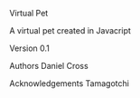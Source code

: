 Virtual Pet

A virtual pet created in Javacript

Version 0.1

Authors
Daniel Cross

Acknowledgements
Tamagotchi
